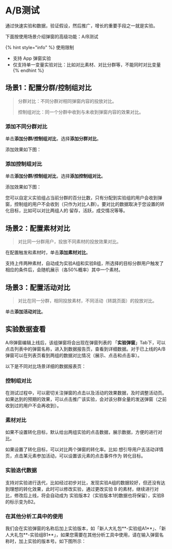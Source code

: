 # A/B测试

通过快速实验和数据，验证假设，然后推广，增长的重要手段之一就是实验。

下面按使用场景介绍弹窗的高级功能：A/B测试

{% hint style="info" %}
使用限制

* 支持 App 弹窗实验
* 仅支持单一变量实验对比：比如对比素材、对比分群等，不能同时对比变量
{% endhint %}

## 场景1：配置分群/控制组对比

> 分群对比：不同分群对相同弹窗内容的投放对比。
>
> 控制组对比：同一个分群中收到与未收到弹窗内容的效果对比。

### 添加不同分群对比

单击**添加分群/控制组对比**，选择**添加分群对比**。

添加效果如下图：

### 添加控制组对比

单击**添加分群/控制组对比**，选择**添加控制组对比**。

添加效果如下图：

您可以自定义实验组占当前分群的百分比数，只有分配到实验组的用户会收到弹窗，控制组的用户不会收到（只作为对比人群）。要对比的数据取决于您设置的转化目标，比如可以对比两组人的 留存，活跃，成交情况等等。

## 场景2：配置素材对比

> 对比同一分群用户，投放不同素材的投放效果对比。

在配置触发和素材时，单击**添加素材对比**。

支持上传两种素材，自动成为实验A组和实验B组，所选择的目标分群用户触发了相应的条件后，会随机展示（各50%概率）其中一个素材。

## 场景3：配置活动对比

> 对比在同一分群，相同投放素材，不同活动（转跳页面）的投放对比。

单击**添加活动对比**。

## 实验数据查看

A/B弹窗编辑上线后，该组弹窗将会出现在弹窗列表的 「**实验弹窗**」Tab下，可以点击列表中的弹窗名称，进入到数据报告页，查看到详细数据。对于已上线的A/B弹窗可以在列表页看到两组的数据对比情况（展示、点击和点击率）。

以下是不同对比场景详细的数据报表页：

### 控制组对比

在测试过程中，可以密切关注弹窗的点击以及活动的效果数据，及时调整活动页。如果达到的预期的效果，可以点击推广该实验，会对该分群全量的发送弹窗（之前收到过的用户不会再收到）。

### 素材对比

如果不设置转化目标，默认给出两组实验的点击数据，展示数据，方便的进行对比。

如果设置了转化目标，可以对比两个弹窗的转化率。比如 想引导用户去活动详情页，点击某元素参加活动，可以设置该元素的点击事件作为 转化目标。

### 实验迭代数据

支持对实验进行迭代，比如经过初步对比，发现实验A组的数据较好，但还没有达到理想的转化效果，此时可以修改实验，通过更改实验 B 的素材，继续进行对比，修改后上线，将会自动成为 实验版本2（实验版本1的数据也将保留），实验B的标示变为B2。

### 在其他分析工具中的使用

我们会在实验弹窗的名称后加上实验版本，如「新人大礼包**-实验组A1**」、「新人大礼包**-实验组B1**」，如果您需要在其他分析工具中使用，请在输入弹窗名称时，加上实验的版本号。如下图所示：

### 

